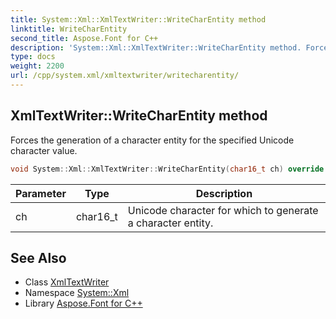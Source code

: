 ```yaml
---
title: System::Xml::XmlTextWriter::WriteCharEntity method
linktitle: WriteCharEntity
second_title: Aspose.Font for C++
description: 'System::Xml::XmlTextWriter::WriteCharEntity method. Forces the generation of a character entity for the specified Unicode character value in C++.'
type: docs
weight: 2200
url: /cpp/system.xml/xmltextwriter/writecharentity/
---
```

## XmlTextWriter::WriteCharEntity method


Forces the generation of a character entity for the specified Unicode character value.

```cpp
void System::Xml::XmlTextWriter::WriteCharEntity(char16_t ch) override
```


| Parameter | Type | Description |
| --- | --- | --- |
| ch | char16_t | Unicode character for which to generate a character entity. |

## See Also

* Class [XmlTextWriter](../)
* Namespace [System::Xml](../../)
* Library [Aspose.Font for C++](../../../)
